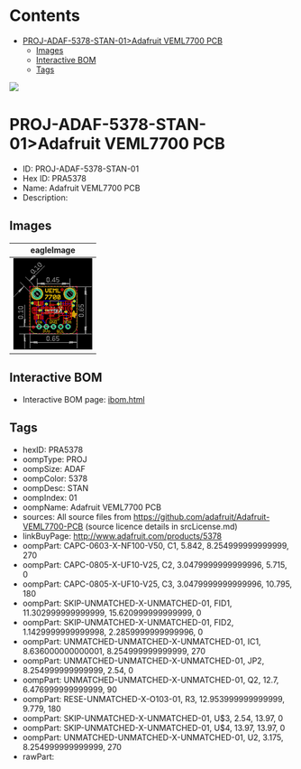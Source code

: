 



Contents
========

* [PROJ-ADAF-5378-STAN-01>Adafruit VEML7700 PCB](#proj-adaf-5378-stan-01adafruit-veml7700-pcb)
	* [Images](#images)
	* [Interactive BOM](#interactive-bom)
	* [Tags](#tags)
  
![][im]
# PROJ-ADAF-5378-STAN-01>Adafruit VEML7700 PCB

- ID: PROJ-ADAF-5378-STAN-01
- Hex ID: PRA5378
- Name: Adafruit VEML7700 PCB
- Description: 

## Images
  
  

|eagleImage|
| :---: |
|[![eagleImage](eagleImage_140.png)](eagleImage_600.png)|

## Interactive BOM

- Interactive BOM page: [ibom.html](kicad/bom/ibom.html)

## Tags

- hexID: PRA5378
- oompType: PROJ
- oompSize: ADAF
- oompColor: 5378
- oompDesc: STAN
- oompIndex: 01
- oompName: Adafruit VEML7700 PCB
- sources: All source files from https://github.com/adafruit/Adafruit-VEML7700-PCB (source licence details in srcLicense.md)
- linkBuyPage: http://www.adafruit.com/products/5378
- oompPart: CAPC-0603-X-NF100-V50, C1, 5.842, 8.254999999999999, 270
- oompPart: CAPC-0805-X-UF10-V25, C2, 3.0479999999999996, 5.715, 0
- oompPart: CAPC-0805-X-UF10-V25, C3, 3.0479999999999996, 10.795, 180
- oompPart: SKIP-UNMATCHED-X-UNMATCHED-01, FID1, 11.302999999999999, 15.620999999999999, 0
- oompPart: SKIP-UNMATCHED-X-UNMATCHED-01, FID2, 1.1429999999999998, 2.2859999999999996, 0
- oompPart: UNMATCHED-UNMATCHED-X-UNMATCHED-01, IC1, 8.636000000000001, 8.254999999999999, 270
- oompPart: UNMATCHED-UNMATCHED-X-UNMATCHED-01, JP2, 8.254999999999999, 2.54, 0
- oompPart: UNMATCHED-UNMATCHED-X-UNMATCHED-01, Q2, 12.7, 6.476999999999999, 90
- oompPart: RESE-UNMATCHED-X-O103-01, R3, 12.953999999999999, 9.779, 180
- oompPart: SKIP-UNMATCHED-X-UNMATCHED-01, U$3, 2.54, 13.97, 0
- oompPart: SKIP-UNMATCHED-X-UNMATCHED-01, U$4, 13.97, 13.97, 0
- oompPart: UNMATCHED-UNMATCHED-X-UNMATCHED-01, U2, 3.175, 8.254999999999999, 270
- rawPart: 



[im]: eagleImage_450.png
